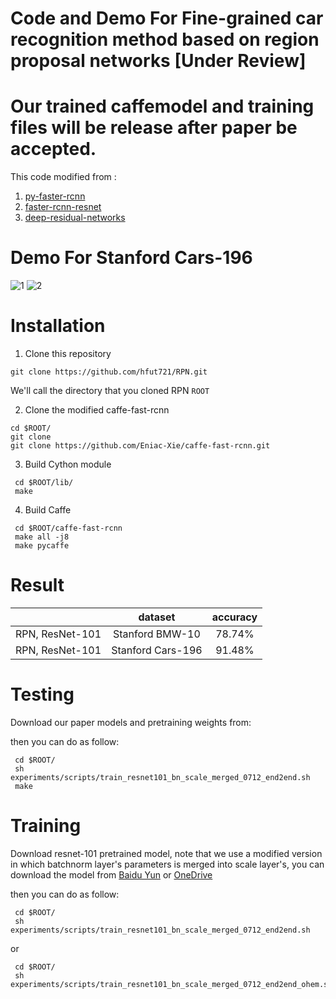 # Code and Demo For Fine-grained car recognition method based on region proposal networks [Under Review]
# Our trained caffemodel and training files will be release after paper be accepted.


This code modified from :
1. [py-faster-rcnn](https://github.com/rbgirshick/py-faster-rcnn)  
2. [faster-rcnn-resnet](https://github.com/Eniac-Xie/faster-rcnn-resnet)
3. [deep-residual-networks](https://github.com/KaimingHe/deep-residual-networks)


# Demo For Stanford Cars-196
![1](https://github.com/hfut721/RPN/tree/master/demo/100630.jpg)
![2](https://github.com/hfut721/RPN/tree/master/demo/100631.jpg)

# Installation

1. Clone this repository
  ```Shell
  git clone https://github.com/hfut721/RPN.git
  ```
  We'll call the directory that you cloned RPN `ROOT`

2. Clone the modified caffe-fast-rcnn

  ```Shell
  cd $ROOT/
  git clone 
  git clone https://github.com/Eniac-Xie/caffe-fast-rcnn.git
  ```

3. Build Cython module

  ```Shell
   cd $ROOT/lib/
   make
  ```

4. Build Caffe

  ```Shell
   cd $ROOT/caffe-fast-rcnn
   make all -j8
   make pycaffe
  ```
# Result

|                 | dataset          | accuracy  | 
|-----------------|:----------------:|:---------:|
|RPN, ResNet-101  | Stanford BMW-10  |   78.74%  |        
|RPN, ResNet-101  | Stanford Cars-196|   91.48%  |    


# Testing
Download our paper models and pretraining weights from:



then you can do as follow:

  ```Shell
   cd $ROOT/
   sh experiments/scripts/train_resnet101_bn_scale_merged_0712_end2end.sh
   make
  ```


# Training
Download resnet-101 pretrained model, note that we use a modified version in which batchnorm layer's parameters is
merged into scale layer's, you can download the model from [Baidu Yun](http://pan.baidu.com/s/1qX7VFjA) or [OneDrive](https://1drv.ms/u/s!AgkRygoHQVTXigBCR-5cnmAkfGfy)

then you can do as follow:
  ```Shell
   cd $ROOT/
   sh experiments/scripts/train_resnet101_bn_scale_merged_0712_end2end.sh
  ```
or
  ```Shell
   cd $ROOT/
   sh experiments/scripts/train_resnet101_bn_scale_merged_0712_end2end_ohem.sh
  ```
